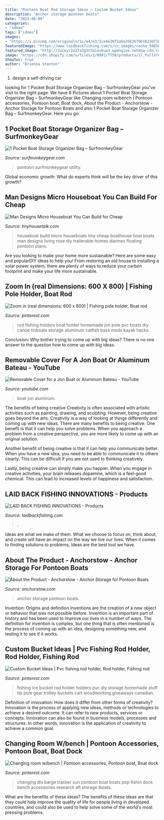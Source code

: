 ```yaml
---
title: "Pontoon Boat Rod Storage Ideas ~ Custom Bucket Ideas"
description: "Anchor storage pontoon boats"
date: "2023-06-09"
categories:
- "ideas"
tags: ["ideas"]
images:
- "https://i.pinimg.com/originals/1c/e4/e3/1ce4e30f1a6e3563b70b162dd71bfed1.jpg"
featuredImage: "https://www.laidbackfishing.com/s/cc_images/cache_948580745.jpg?t=1466117376"
featured_image: "http://3uceyc2o17a3g3t5a1os6ua3.wpengine.netdna-cdn.com/wp-content/uploads/micro-boathouse-diannes-rose-0011.jpg"
image: "https://cdn.shopify.com/s/files/1/0991/7750/products/il_fullxfull.830595658_npcp_1200x1200.jpeg?v=1442845105"
ShowToc: true
author: "Brionna Stanton"
---
```



1. design a self-driving car 

	

		
looking for 1 Pocket Boat Storage Organizer Bag – SurfmonkeyGear you've visit to the right page. We have 8 Pictures about 1 Pocket Boat Storage Organizer Bag – SurfmonkeyGear like Changing room w/bench | Pontoon accessories, Pontoon boat, Boat dock, About the Product - Anchorstow - Anchor Storage for Pontoon Boats and also 1 Pocket Boat Storage Organizer Bag – SurfmonkeyGear. Here you go:
		
    
## 1 Pocket Boat Storage Organizer Bag – SurfmonkeyGear

<img loading=lazy src="https://cdn.shopify.com/s/files/1/0991/7750/products/il_fullxfull.830595658_npcp_1200x1200.jpeg?v=1442845105" onerror="this.onerror=null;this.src='https://tse2.mm.bing.net/th?id=OIP.5yiq5lFZPbX1mShF4r4INAHaJ4&amp;pid=15.1';" alt="1 Pocket Boat Storage Organizer Bag – SurfmonkeyGear">

_Source: surfmonkeygear.com_

>pontoon surfmonkeygear utility. 

	

Global economic growth: What do experts think will be the key driver of this growth?
 

    
## Man Designs Micro Houseboat You Can Build For Cheap

<img loading=lazy src="http://3uceyc2o17a3g3t5a1os6ua3.wpengine.netdna-cdn.com/wp-content/uploads/micro-boathouse-diannes-rose-0011.jpg" onerror="this.onerror=null;this.src='https://tse2.mm.bing.net/th?id=OIP.3saqF-di5cQxB3dYZwa0gwHaFj&amp;pid=15.1';" alt="Man Designs Micro Houseboat You Can Build for Cheap">

_Source: tinyhousetalk.com_

>houseboat build micro houseboats tiny cheap boathouse boat boats man designs living rose diy trailerable homes diannes floating pontoon plans. 

	

Are you looking to make your home more sustainable? Here are some easy and popularDIY ideas to help you! From restoring an old house to installing a solar power system, there are plenty of ways to reduce your carbon footprint and make your life more sustainable.

    
## Zoom In (real Dimensions: 600 X 800) | Fishing Pole Holder, Boat Rod

<img loading=lazy src="https://i.pinimg.com/originals/1c/e4/e3/1ce4e30f1a6e3563b70b162dd71bfed1.jpg" onerror="this.onerror=null;this.src='https://tse3.mm.bing.net/th?id=OIP.Y5BQGh6GOS7x5Vgom6l2KwHaJ4&amp;pid=15.1';" alt="Zoom in (real dimensions: 600 x 800) | Fishing pole holder, Boat rod">

_Source: pinterest.com_

>rod fishing holders boat holder homemade jon pole pvc boats diy canoe tinboats storage aluminum catfish bass mods kayak hacks. 

	

Conclusion: Why bother trying to come up with big ideas?
There is no one answer to the question how to come up with big ideas.

    
## Removable Cover For A Jon Boat Or Aluminum Bateau - YouTube

<img loading=lazy src="https://i.ytimg.com/vi/icO1hsOkQ6Q/maxresdefault.jpg" onerror="this.onerror=null;this.src='https://tse4.mm.bing.net/th?id=OIP.0O9hDEp8F17OtDGKuZ2dUgHaEK&amp;pid=15.1';" alt="Removable Cover for a Jon Boat or Aluminum Bateau - YouTube">

_Source: youtube.com_

>boat jon aluminum. 

	

The benefits of being creative
Creativity is often associated with artistic activities such as painting, drawing, and sculpting. However, being creative goes beyond the arts. Creativity is a way of looking at things differently and coming up with new ideas.
There are many benefits to being creative. One benefit is that it can help you solve problems. When you approach a problem from a creative perspective, you are more likely to come up with an original solution.

Another benefit of being creative is that it can help you communicate better. When you have a new idea, you need to be able to communicate it to others clearly. This can be difficult if you are not used to thinking creatively.

Lastly, being creative can simply make you happier. When you engage in creative activities, your brain releases dopamine, which is a feel-good chemical. This can lead to increased levels of happiness and satisfaction.

    
## LAID BACK FISHING INNOVATIONS - Products

<img loading=lazy src="https://www.laidbackfishing.com/s/cc_images/cache_948580745.jpg?t=1466117376" onerror="this.onerror=null;this.src='https://tse4.mm.bing.net/th?id=OIP.cRgtf5sIciuddlnqK-8w1QHaFR&amp;pid=15.1';" alt="LAID BACK FISHING INNOVATIONS - Products">

_Source: laidbackfishing.com_

>. 

	

Ideas are what we make of them. What we choose to focus on, think about, and create will have an impact on the way we live our lives. When it comes to finding solutions to problems, ideas are the best tool we have.

    
## About The Product - Anchorstow - Anchor Storage For Pontoon Boats

<img loading=lazy src="https://anchorstow.com/wp-content/uploads/2015/03/DSC01556.jpg" onerror="this.onerror=null;this.src='https://tse4.mm.bing.net/th?id=OIP.8C30irljoc6hEUv31P3rnwHaFj&amp;pid=15.1';" alt="About the Product - Anchorstow - Anchor Storage for Pontoon Boats">

_Source: anchorstow.com_

>anchor storage pontoon boats. 

	

Invention: Origins and definition
Inventions are the creation of a new object or behavior that was not possible before. Invention is an important part of history and has been used to improve our lives in a number of ways. The definition for invention is complex, but one thing that is often mentioned is the process of coming up with an idea, designing something new, and testing it to see if it works.

    
## Custom Bucket Ideas | Pvc Fishing Rod Holder, Rod Holder, Fishing Rod

<img loading=lazy src="https://i.pinimg.com/736x/69/c7/0d/69c70d88cad173e0326f37b582cc2de5.jpg" onerror="this.onerror=null;this.src='https://tse2.mm.bing.net/th?id=OIP.J_QuGEi0_G_p4sqhRPmPggHaFj&amp;pid=15.1';" alt="Custom Bucket Ideas | Pvc fishing rod holder, Rod holder, Fishing rod">

_Source: pinterest.com_

>fishing ice bucket rod holder holders pvc diy storage homemade stuff tip pole gear trolley buckets cart woodworking giveaways canadian. 

	

Definition of innovation: How does it differ from other forms of creativity?
Innovation is the process of applying new ideas, methods or technologies to achieve a desired outcome. It can refer to new products, services or concepts. Innovation can also be found in business models, processes and structures. In other words, innovation is the application of creativity to achieve a common goal.

    
## Changing Room W/bench | Pontoon Accessories, Pontoon Boat, Boat Dock

<img loading=lazy src="https://i.pinimg.com/736x/7f/b9/d5/7fb9d56c41949692be429cbfcdd0d445--changing-room.jpg" onerror="this.onerror=null;this.src='https://tse2.mm.bing.net/th?id=OIP.I7PTnyjqtAKtS4kG7kg6NADIEs&amp;pid=15.1';" alt="Changing room w/bench | Pontoon accessories, Pontoon boat, Boat dock">

_Source: pinterest.com_

>changing dlx barge tracker sun pontoon boat boats pop fishin dock bench accessories research aft storage iboats. 

	

What are the benefits of these ideas?
The benefits of these ideas are that they could help improve the quality of life for people living in developed countries, and could also be used to help solve some of the world's most pressing problems.

